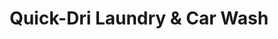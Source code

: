 ---
title: "Quick-Dri Laundry & Car Wash"
url: /dunn/quick-dri-laundry-and-car-wash/
shop: laundry
---